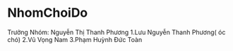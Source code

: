 # NhomChoiDo 
Trưởng Nhóm: Nguyễn Thị Thanh Phương
1.Lưu Nguyễn Thanh Phương( óc chó)
2.Vũ Vọng Nam
3.Phạm Huỳnh Đức Toàn


